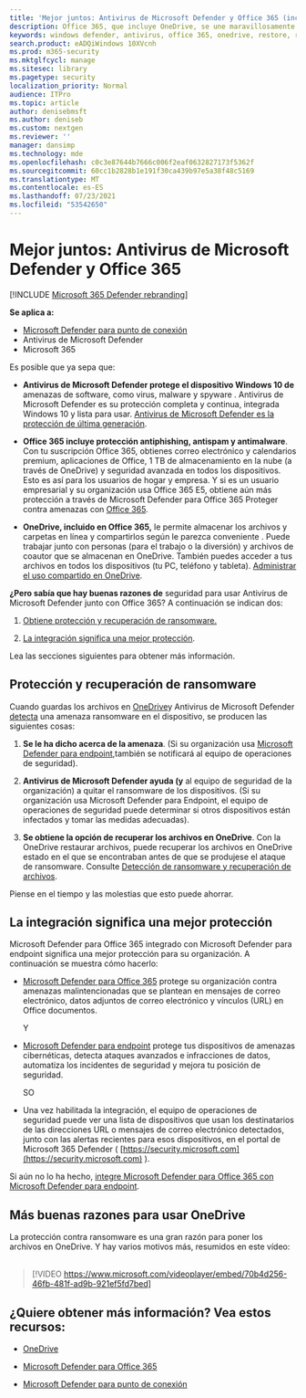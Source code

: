 ```yaml
---
title: 'Mejor juntos: Antivirus de Microsoft Defender y Office 365 (incluidos los OneDrive): mejor protección contra ransomware y ciberamenazas'
description: Office 365, que incluye OneDrive, se une maravillosamente con Antivirus de Microsoft Defender. Lea este artículo para obtener más información.
keywords: windows defender, antivirus, office 365, onedrive, restore, ransomware
search.product: eADQiWindows 10XVcnh
ms.prod: m365-security
ms.mktglfcycl: manage
ms.sitesec: library
ms.pagetype: security
localization_priority: Normal
audience: ITPro
ms.topic: article
author: denisebmsft
ms.author: deniseb
ms.custom: nextgen
ms.reviewer: ''
manager: dansimp
ms.technology: mde
ms.openlocfilehash: c0c3e87644b7666c006f2eaf0632827173f5362f
ms.sourcegitcommit: 60cc1b2828b1e191f30ca439b97e5a38f48c5169
ms.translationtype: MT
ms.contentlocale: es-ES
ms.lasthandoff: 07/23/2021
ms.locfileid: "53542650"
---
```

# <a name="better-together-microsoft-defender-antivirus-and-office-365"></a>Mejor juntos: Antivirus de Microsoft Defender y Office 365

[!INCLUDE [Microsoft 365 Defender rebranding](../../includes/microsoft-defender.md)]


**Se aplica a:**
- [Microsoft Defender para punto de conexión](/microsoft-365/security/defender-endpoint/)
- Antivirus de Microsoft Defender
- Microsoft 365

Es posible que ya sepa que:

- **Antivirus de Microsoft Defender protege el dispositivo Windows 10 de** amenazas de software, como virus, malware y spyware . Antivirus de Microsoft Defender es su protección completa y continua, integrada Windows 10 y lista para usar. [Antivirus de Microsoft Defender es la protección de última generación](./microsoft-defender-antivirus-in-windows-10.md). 

- **Office 365 incluye protección antiphishing, antispam y antimalware**. Con tu suscripción Office 365, obtienes correo electrónico y calendarios premium, aplicaciones de Office, 1 TB de almacenamiento en la nube (a través de OneDrive) y seguridad avanzada en todos los dispositivos. Esto es así para los usuarios de hogar y empresa. Y si es un usuario empresarial y su organización usa Office 365 E5, obtiene aún más protección a través de Microsoft Defender para Office 365 Proteger contra amenazas con [Office 365](/microsoft-365/security/office-365-security/protect-against-threats).

- **OneDrive, incluido en Office 365,** le permite almacenar los archivos y carpetas en línea y compartirlos según le parezca conveniente . Puede trabajar junto con personas (para el trabajo o la diversión) y archivos de coautor que se almacenan en OneDrive. También puedes acceder a tus archivos en todos los dispositivos (tu PC, teléfono y tableta). [Administrar el uso compartido en OneDrive](/OneDrive/manage-sharing).

**¿Pero sabía que hay buenas razones de** seguridad para usar Antivirus de Microsoft Defender junto con Office 365? A continuación se indican dos:

 1. [Obtiene protección y recuperación de ransomware.](#ransomware-protection-and-recovery)

 2. [La integración significa una mejor protección](#integration-means-better-protection).

Lea las secciones siguientes para obtener más información.

## <a name="ransomware-protection-and-recovery"></a>Protección y recuperación de ransomware

Cuando guardas los archivos en [OneDrive](/onedrive)y Antivirus de Microsoft Defender [detecta](./microsoft-defender-antivirus-in-windows-10.md) una amenaza ransomware en el dispositivo, se producen las siguientes cosas:

1. **Se le ha dicho acerca de la amenaza**. (Si su organización usa [Microsoft Defender para endpoint,](microsoft-defender-endpoint.md)también se notificará al equipo de operaciones de seguridad).

2. **Antivirus de Microsoft Defender ayuda (y** al equipo de seguridad de la organización) a quitar el ransomware de los dispositivos. (Si su organización usa Microsoft Defender para Endpoint, el equipo de operaciones de seguridad puede determinar si otros dispositivos están infectados y tomar las medidas adecuadas).

3. **Se obtiene la opción de recuperar los archivos en OneDrive**. Con la OneDrive restaurar archivos, puede recuperar los archivos en OneDrive estado en el que se encontraban antes de que se produjese el ataque de ransomware. Consulte [Detección de ransomware y recuperación de archivos](https://support.office.com/article/0d90ec50-6bfd-40f4-acc7-b8c12c73637f).

Piense en el tiempo y las molestias que esto puede ahorrar. 

## <a name="integration-means-better-protection"></a>La integración significa una mejor protección

Microsoft Defender para Office 365 integrado con Microsoft Defender para endpoint significa una mejor protección para su organización. A continuación se muestra cómo hacerlo:

- [Microsoft Defender para Office 365](/microsoft-365/security/office-365-security/office-365-atp) protege su organización contra amenazas malintencionadas que se plantean en mensajes de correo electrónico, datos adjuntos de correo electrónico y vínculos (URL) en Office documentos.

    Y

- [Microsoft Defender para endpoint](microsoft-defender-endpoint.md) protege tus dispositivos de amenazas cibernéticas, detecta ataques avanzados e infracciones de datos, automatiza los incidentes de seguridad y mejora tu posición de seguridad.

    SO

- Una vez habilitada la integración, el equipo de operaciones de seguridad puede ver una lista de dispositivos que usan los destinatarios de las direcciones URL o mensajes de correo electrónico detectados, junto con las alertas recientes para esos dispositivos, en el portal de Microsoft 365 Defender ( [https://security.microsoft.com](https://security.microsoft.com) ).

Si aún no lo ha hecho, [integre Microsoft Defender para Office 365 con Microsoft Defender para endpoint](/microsoft-365/security/office-365-security/integrate-office-365-ti-with-wdatp).

## <a name="more-good-reasons-to-use-onedrive"></a>Más buenas razones para usar OneDrive

La protección contra ransomware es una gran razón para poner los archivos en OneDrive. Y hay varios motivos más, resumidos en este vídeo: <br/><br/>

> [!VIDEO https://www.microsoft.com/videoplayer/embed/70b4d256-46fb-481f-ad9b-921ef5fd7bed]

## <a name="want-to-learn-more-see-these-resources"></a>¿Quiere obtener más información? Vea estos recursos:

- [OneDrive](/onedrive)

- [Microsoft Defender para Office 365](/microsoft-365/security/office-365-security/office-365-atp)

- [Microsoft Defender para punto de conexión](microsoft-defender-endpoint.md)